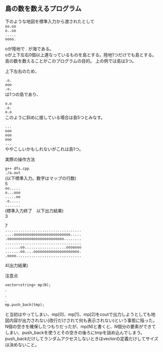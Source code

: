 
## 島の数を数えるプログラム




下のような地図を標準入力から渡されたとして  
`oo.oo`  
`o..oo`  
`.....`  
`oooo.`  
  
oが陸地で . が海である。  
oが上下左右0個以上連なっているものを島とする。陸地1つだけでも島とする。  
島の数を数えることがこのプログラムの目的。
上の例では島は3つ。  
  
上下左右のため、  

`.o.`  
`ooo`  
`.o.`   
は1つの島であり、  

`o.o`  
`.o.`  
`o.o`  
このように斜めに接している場合は島5つとみなす。  
  
`...`  
`ooo`  
`ooo`  
`ooo`  
`...`  
ややこしいかもしれないがこれは島1つ。




実際の操作方法

`g++ dfs.cpp`  
`./a.out`  
(以下標準入力。数字はマップの行数)  
5  
`oo.....`  
`o...ooo`  
`.....oo`  
`.o.....`  
`.......`  
(標準入力終了　以下出力結果)  
3  
  
  
7  
`...................................`  
`....oooooooooooooooooooooooooo.....`  
`.oooooooooooooooooooooooooo........`  
`...................................`  
`.......oo...................ooooooo`  
`.......oo....ooooooooooooooooooooo.`  
`.oooo..............................`  

4(出力結果)  
  
注意点  
  
`vector<string> mp(N);`  
.  
.  
.  
`mp.push_back(tmp);`  

と当初はやってしまい、mp[0]、mp[1]、mp[2]をcoutで出力しようとしても地図内容が出力されない(改行だけされて何も表示されない)という事態に陥った。
N個の空きを確保したつもりだったが、mp(N)と書くと、N個分の要素ができてしまい、push_backを使うとその空きの後ろにtmpを詰め込んでしまう。
push_backだけしてランダムアクセスしないときはvectorの定義だけしてサイズは決めないこと。
